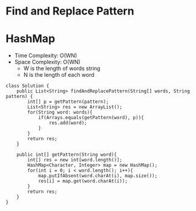 # Find and Replace Pattern
# HashMap
* Time Complexity: O(WN)
* Space Complexity: O(WN)
	* W is the length of words string
	* N is the length of each word
```
class Solution {
    public List<String> findAndReplacePattern(String[] words, String pattern) {
        int[] p = getPattern(pattern);
        List<String> res = new ArrayList();
        for(String word: words){
            if(Arrays.equals(getPattern(word), p)){
                res.add(word);
            }
        }
        return res;
    }

    public int[] getPattern(String word){
        int[] res = new int[word.length()];
        HashMap<Character, Integer> map = new HashMap();
        for(int i = 0; i < word.length(); i++){
            map.putIfAbsent(word.charAt(i), map.size());
            res[i] = map.get(word.charAt(i));
        }
        return res;
    }
}
```